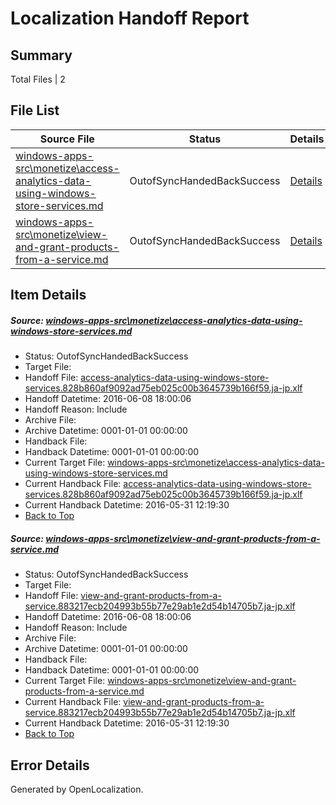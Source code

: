 # <a name='report-top'></a> Localization Handoff Report

## Summary
 Total Files | 2

## File List
 Source File | Status | Details 
 ----------- | ------ | ------- 
 [windows-apps-src\monetize\access-analytics-data-using-windows-store-services.md](https://github.com/Microsoft/windows-apps/blob/204bace243fb082d3ca3b4259982d457f9c533da/windows-apps-src/monetize/access-analytics-data-using-windows-store-services.md) | OutofSyncHandedBackSuccess | [Details](#30388a975e9623c5511abe608aa1b21956e2c9743249)
 [windows-apps-src\monetize\view-and-grant-products-from-a-service.md](https://github.com/Microsoft/windows-apps/blob/204bace243fb082d3ca3b4259982d457f9c533da/windows-apps-src/monetize/view-and-grant-products-from-a-service.md) | OutofSyncHandedBackSuccess | [Details](#1e17703442ce539de941890a0616fc5e08391d703341)

## Item Details
##### <a name='30388a975e9623c5511abe608aa1b21956e2c9743249'></a> Source: [windows-apps-src\monetize\access-analytics-data-using-windows-store-services.md](https://github.com/Microsoft/windows-apps/blob/204bace243fb082d3ca3b4259982d457f9c533da/windows-apps-src/monetize/access-analytics-data-using-windows-store-services.md)
* Status: OutofSyncHandedBackSuccess
* Target File: 
* Handoff File: [access-analytics-data-using-windows-store-services.828b860af9092ad75eb025c00b3645739b166f59.ja-jp.xlf](https://github.com/Microsoft/WDG.handoff/blob/ac11549b6b6ccdef2c5904dc1b27fd3a7ba66c9b/ol-handoff/Microsoft/windows-apps.ja-jp/master/access-analytics-data-using-windows-store-services.828b860af9092ad75eb025c00b3645739b166f59.ja-jp.xlf)
* Handoff Datetime: 2016-06-08 18:00:06
* Handoff Reason: Include
* Archive File: 
* Archive Datetime: 0001-01-01 00:00:00
* Handback File: 
* Handback Datetime: 0001-01-01 00:00:00
* Current Target File: [windows-apps-src\monetize\access-analytics-data-using-windows-store-services.md](https://github.com/Microsoft/windows-apps.ja-jp/blob/846e73c8aab5d5c623774cf374dd173574bd5761/windows-apps-src/monetize/access-analytics-data-using-windows-store-services.md)
* Current Handback File: [access-analytics-data-using-windows-store-services.828b860af9092ad75eb025c00b3645739b166f59.ja-jp.xlf](https://github.com/Microsoft/WDG.handback/blob/29e104438bce4bfab3f3d4ed4b83ff0bfb8c6870/ol-handback/Microsoft/windows-apps.ja-jp/master/access-analytics-data-using-windows-store-services.828b860af9092ad75eb025c00b3645739b166f59.ja-jp.xlf)
* Current Handback Datetime: 2016-05-31 12:19:30
* [Back to Top](#report-top)

##### <a name='1e17703442ce539de941890a0616fc5e08391d703341'></a> Source: [windows-apps-src\monetize\view-and-grant-products-from-a-service.md](https://github.com/Microsoft/windows-apps/blob/204bace243fb082d3ca3b4259982d457f9c533da/windows-apps-src/monetize/view-and-grant-products-from-a-service.md)
* Status: OutofSyncHandedBackSuccess
* Target File: 
* Handoff File: [view-and-grant-products-from-a-service.883217ecb204993b55b77e29ab1e2d54b14705b7.ja-jp.xlf](https://github.com/Microsoft/WDG.handoff/blob/ac11549b6b6ccdef2c5904dc1b27fd3a7ba66c9b/ol-handoff/Microsoft/windows-apps.ja-jp/master/view-and-grant-products-from-a-service.883217ecb204993b55b77e29ab1e2d54b14705b7.ja-jp.xlf)
* Handoff Datetime: 2016-06-08 18:00:06
* Handoff Reason: Include
* Archive File: 
* Archive Datetime: 0001-01-01 00:00:00
* Handback File: 
* Handback Datetime: 0001-01-01 00:00:00
* Current Target File: [windows-apps-src\monetize\view-and-grant-products-from-a-service.md](https://github.com/Microsoft/windows-apps.ja-jp/blob/846e73c8aab5d5c623774cf374dd173574bd5761/windows-apps-src/monetize/view-and-grant-products-from-a-service.md)
* Current Handback File: [view-and-grant-products-from-a-service.883217ecb204993b55b77e29ab1e2d54b14705b7.ja-jp.xlf](https://github.com/Microsoft/WDG.handback/blob/29e104438bce4bfab3f3d4ed4b83ff0bfb8c6870/ol-handback/Microsoft/windows-apps.ja-jp/master/view-and-grant-products-from-a-service.883217ecb204993b55b77e29ab1e2d54b14705b7.ja-jp.xlf)
* Current Handback Datetime: 2016-05-31 12:19:30
* [Back to Top](#report-top)


## Error Details

Generated by OpenLocalization.
